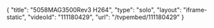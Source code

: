 {
    "title": "5058MAG3500Rev3 H264",
    "type": "solo",
    "layout": "iframe-static",
    "videoId": "111180429",
    "url": "\/tvpembed\/111180429"
}